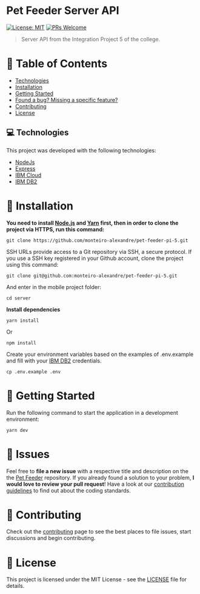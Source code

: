 <h1>
  Pet Feeder Server API
</h1>

[![License: MIT](https://img.shields.io/badge/License-MIT-brightgreen.svg)](https://opensource.org/licenses/MIT)
[![PRs Welcome](https://img.shields.io/badge/PRs-welcome-brightgreen.svg?style=flat-square)](http://makeapullrequest.com)

> Server API from the Integration Project 5 of the college.

# :pushpin: Table of Contents

* [Technologies](#-technologies)
* [Installation](#construction_worker-installation)
* [Getting Started](#runner-getting-started)
* [Found a bug? Missing a specific feature?](#bug-issues)
* [Contributing](#tada-contributing)
* [License](#closed_book-license)

## 💻 Technologies

This project was developed with the following technologies:

- [NodeJs](https://nodejs.org/en/)
- [Express](https://expressjs.com/)
- [IBM Cloud](https://cloud.ibm.com/)
- [IBM DB2](https://www.ibm.com/br-pt/products/db2-database)

# :construction_worker: Installation

**You need to install [Node.js](https://nodejs.org/en/download/) and [Yarn](https://yarnpkg.com/) first, then in order to clone the project via HTTPS, run this command:**

```
git clone https://github.com/monteiro-alexandre/pet-feeder-pi-5.git
```

SSH URLs provide access to a Git repository via SSH, a secure protocol. If you use a SSH key registered in your Github account, clone the project using this command:

```
git clone git@github.com:monteiro-alexandre/pet-feeder-pi-5.git
```

And enter in the mobile project folder:

```
cd server
```

**Install dependencies**

```
yarn install
```

Or

```
npm install
```

Create your environment variables based on the examples of .env.example and fill with your [IBM DB2](https://www.ibm.com/br-pt/products/db2-database) credentials.

```
cp .env.example .env
```

# :runner: Getting Started

Run the following command to start the application in a development environment:

```yarn dev```

# :bug: Issues

Feel free to **file a new issue** with a respective title and description on the the [Pet Feeder](https://github.com/monteiro-alexandre/pet-feeder-pi-5/issues) repository. If you already found a solution to your problem, **I would love to review your pull request**! Have a look at our [contribution guidelines](https://github.com/monteiro-alexandre/pet-feeder-pi-5/blob/master/CONTRIBUTING.md) to find out about the coding standards.

# :tada: Contributing

Check out the [contributing](https://github.com/monteiro-alexandre/pet-feeder-pi-5/blob/master/CONTRIBUTING.md) page to see the best places to file issues, start discussions and begin contributing.

# :closed_book: License

This project is licensed under the MIT License - see the [LICENSE](https://github.com/monteiro-alexandre/pet-feeder-pi-5/blob/master/LICENSE) file for details.
